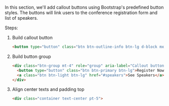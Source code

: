 In this section, we'll add callout buttons using Bootstrap's predefined button styles. The buttons will link users to the conference registration form and list of speakers.

Steps:
1. Build callout button
    ```html
    <button type="button" class="btn btn-outline-info btn-lg d-block mx-auto my-5">Don't Miss Out, Register Now</button>
    ```
 2. Build button group
    ```html
    <div class="btn-group mt-4" role="group" aria-label="Callout buttons">
      <button type="button" class="btn btn-primary btn-lg">Register Now</button>
      <a class="btn btn-light btn-lg" href="#speakers">See Speakers</a>
    </div>
    ```
 3. Align center texts and padding top
    ```html
    <div class="container text-center pt-5">
    ```